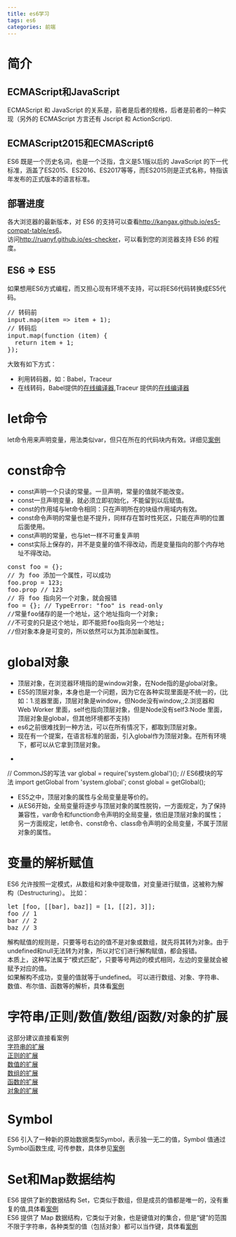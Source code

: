 ```yaml
---
title: es6学习
tags: es6
categories: 前端
---
```

# 简介
## ECMAScript和JavaScript
ECMAScript 和 JavaScript 的关系是，前者是后者的规格，后者是前者的一种实现（另外的 ECMAScript 方言还有 Jscript 和 ActionScript).
## ECMAScript2015和ECMAScript6
ES6 既是一个历史名词，也是一个泛指，含义是5.1版以后的 JavaScript 的下一代标准，涵盖了ES2015、ES2016、ES2017等等，而ES2015则是正式名称，特指该年发布的正式版本的语言标准。
## 部署进度
各大浏览器的最新版本，对 ES6 的支持可以查看<http://kangax.github.io/es5-compat-table/es6>。  
访问<http://ruanyf.github.io/es-checker>，可以看到您的浏览器支持 ES6 的程度。 
## ES6 => ES5
如果想用ES6方式编程，而又担心现有环境不支持，可以将ES6代码转换成ES5代码。
<pre>
// 转码前
input.map(item => item + 1);
// 转码后
input.map(function (item) {
  return item + 1;
});
</pre>
大致有如下方式：

- 利用转码器，如：Babel，Traceur
- 在线转码，Babel提供的[在线编译器](https://babeljs.io/repl/),Traceur 提供的[在线编译器](http://google.github.io/traceur-compiler/demo/repl.html)

# let命令
let命令用来声明变量，用法类似var，但只在所在的代码块内有效。详细见[案例](kata/let.js)  

# const命令
- const声明一个只读的常量。一旦声明，常量的值就不能改变。
- const一旦声明变量，就必须立即初始化，不能留到以后赋值。
- const的作用域与let命令相同：只在声明所在的块级作用域内有效。
- const命令声明的常量也是不提升，同样存在暂时性死区，只能在声明的位置后面使用。
- const声明的常量，也与let一样不可重复声明
- const实际上保存的，并不是变量的值不得改动，而是变量指向的那个内存地址不得改动。

<pre>
const foo = {};
// 为 foo 添加一个属性，可以成功
foo.prop = 123;
foo.prop // 123
// 将 foo 指向另一个对象，就会报错
foo = {}; // TypeError: "foo" is read-only
//常量foo储存的是一个地址，这个地址指向一个对象;
//不可变的只是这个地址，即不能把foo指向另一个地址;
//但对象本身是可变的，所以依然可以为其添加新属性。
</pre>

# global对象
- 顶层对象，在浏览器环境指的是window对象，在Node指的是global对象。
- ES5的顶层对象，本身也是一个问题，因为它在各种实现里面是不统一的，(比如：1.览器里面，顶层对象是window，但Node没有window,;2.浏览器和 Web Worker 里面，self也指向顶层对象，但是Node没有self3:Node 里面，顶层对象是global，但其他环境都不支持)
- es6之前很难找到一种方法，可以在所有情况下，都取到顶层对象。
- 现在有一个提案，在语言标准的层面，引入global作为顶层对象。在所有环境下，都可以从它拿到顶层对象。
- <pre>
// CommonJS的写法
var global = require('system.global')();
// ES6模块的写法
import getGlobal from 'system.global';
const global = getGlobal();
</pre>
- ES5之中，顶层对象的属性与全局变量是等价的。
- 从ES6开始，全局变量将逐步与顶层对象的属性脱钩，一方面规定，为了保持兼容性，var命令和function命令声明的全局变量，依旧是顶层对象的属性；另一方面规定，let命令、const命令、class命令声明的全局变量，不属于顶层对象的属性。




# 变量的解析赋值
ES6 允许按照一定模式，从数组和对象中提取值，对变量进行赋值，这被称为解构（Destructuring）。
比如：
<pre>
let [foo, [[bar], baz]] = [1, [[2], 3]];
foo // 1
bar // 2
baz // 3
</pre>  
解构赋值的规则是，只要等号右边的值不是对象或数组，就先将其转为对象。由于undefined和null无法转为对象，所以对它们进行解构赋值，都会报错。  
本质上，这种写法属于“模式匹配”，只要等号两边的模式相同，左边的变量就会被赋予对应的值。  
如果解构不成功，变量的值就等于undefined。
可以进行数组、对象、字符串、数值、布尔值、函数等的解析，具体看[案例](kata/destructuring.js)
# 字符串/正则/数值/数组/函数/对象的扩展
这部分建议直接看案例  
[字符串的扩展](kata/extend/string.js)  
[正则的扩展](kata/extend/regex.js)  
[数值的扩展](kata/extend/number.js)  
[数组的扩展](kata/extend/array.js)  
[函数的扩展](kata/extend/function.js)  
[对象的扩展](kata/extend/object.js)

# Symbol
ES6 引入了一种新的原始数据类型Symbol，表示独一无二的值，Symbol 值通过Symbol函数生成, 可传参数，具体参见[案例](kata/symbol.js)

# Set和Map数据结构
ES6 提供了新的数据结构 Set，它类似于数组，但是成员的值都是唯一的，没有重复的值,具体看[案例](kata/set.js)  
ES6 提供了 Map 数据结构，它类似于对象，也是键值对的集合，但是“键”的范围不限于字符串，各种类型的值（包括对象）都可以当作键，具体看[案例](kata/map.js)
